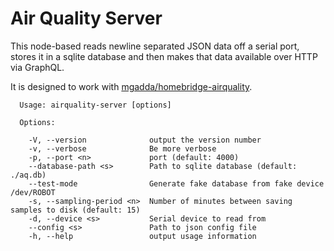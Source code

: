 # Air Quality Server

This node-based reads newline separated JSON data off a serial port, stores it 
in a sqlite database and then makes that data available over HTTP via GraphQL.

It is designed to work with [mgadda/homebridge-airquality](https://github.com/mgadda/homebridge-airquality).

```
  Usage: airquality-server [options]

  Options:

    -V, --version              output the version number
    -v, --verbose              Be more verbose
    -p, --port <n>             port (default: 4000)
    --database-path <s>        Path to sqlite database (default: ./aq.db)
    --test-mode                Generate fake database from fake device /dev/ROBOT
    -s, --sampling-period <n>  Number of minutes between saving samples to disk (default: 15)
    -d, --device <s>           Serial device to read from
    --config <s>               Path to json config file
    -h, --help                 output usage information
```
